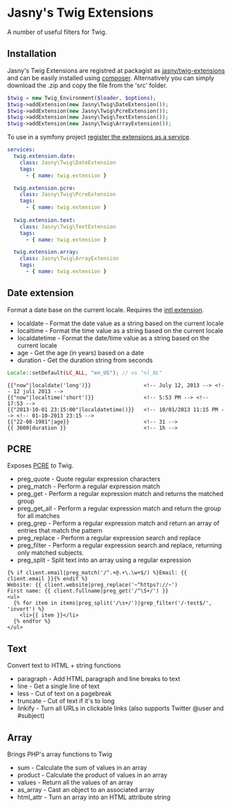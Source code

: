 Jasny's Twig Extensions
=======================

A number of useful filters for Twig.

## Installation ##

Jasny's Twig Extensions are registred at packagist as [jasny/twig-extensions](https://packagist.org/packages/jasny/twig-extensions)
and can be easily installed using [composer](http://getcomposer.org/). Alternatively you can simply download the .zip and copy
the file from the 'src' folder.

```php
$twig = new Twig_Environment($loader, $options);
$twig->addExtension(new Jasny\Twig\DateExtension());
$twig->addExtension(new Jasny\Twig\PcreExtension());
$twig->addExtension(new Jasny\Twig\TextExtension());
$twig->addExtension(new Jasny\Twig\ArrayExtension());
```

To use in a symfony project [register the extensions as a service](http://symfony.com/doc/current/cookbook/templating/twig_extension.html#register-an-extension-as-a-service).

```yaml
services:
  twig.extension.date:
    class: Jasny\Twig\DateExtension
    tags:
      - { name: twig.extension }

  twig.extension.pcre:
    class: Jasny\Twig\PcreExtension
    tags:
      - { name: twig.extension }
  
  twig.extension.text:
    class: Jasny\Twig\TextExtension
    tags:
      - { name: twig.extension }

  twig.extension.array:
    class: Jasny\Twig\ArrayExtension
    tags:
      - { name: twig.extension }
```


## Date extension ##

Format a date base on the current locale. Requires the [intl extension](http://www.php.net/intl).

* localdate     - Format the date value as a string based on the current locale
* localtime     - Format the time value as a string based on the current locale
* localdatetime - Format the date/time value as a string based on the current locale
* age           - Get the age (in years) based on a date
* duration      - Get the duration string from seconds

```php
Locale::setDefault(LC_ALL, "en_US"); // vs "nl_NL"
```

```
{{"now"|localdate('long')}}                 <!-- July 12, 2013 --> <!-- 12 juli 2013 -->
{{"now"|localtime('short')}}                <!-- 5:53 PM --> <!-- 17:53 -->
{{"2013-10-01 23:15:00"|localdatetime()}}   <!-- 10/01/2013 11:15 PM --> <!-- 01-10-2013 23:15 -->
{{"22-08-1981"|age}}                        <!-- 31 -->
{{ 3600|duration }}                         <!-- 1h -->
```


## PCRE ##

Exposes [PCRE](http://www.php.net/pcre) to Twig.

* preg_quote   - Quote regular expression characters
* preg_match   - Perform a regular expression match
* preg_get     - Perform a regular expression match and returns the matched group
* preg_get_all - Perform a regular expression match and return the group for all matches
* preg_grep    - Perform a regular expression match and return an array of entries that match the pattern
* preg_replace - Perform a regular expression search and replace
* preg_filter  - Perform a regular expression search and replace, returning only matched subjects.
* preg_split   - Split text into an array using a regular expression

```
{% if client.email|preg_match('/^.+@.+\.\w+$/) %}Email: {{ client.email }}{% endif %}
Website: {{ client.website|preg_replace('~^https?://~')
First name: {{ client.fullname|preg_get('/^\S+/') }}
<ul>
  {% for item in items|preg_split('/\s+/')|grep_filter('/-test$/', 'invert') %}
    <li>{{ item }}</li>
  {% endfor %}
</ul>
```


## Text ##

Convert text to HTML + string functions

* paragraph - Add HTML paragraph and line breaks to text
* line - Get a single line of text
* less - Cut of text on a pagebreak
* truncate - Cut of text if it's to long
* linkify - Turn all URLs in clickable links (also supports Twitter @user and #subject)


## Array ##

Brings PHP's array functions to Twig

* sum - Calculate the sum of values in an array
* product - Calculate the product of values in an array
* values - Return all the values of an array
* as_array - Cast an object to an associated array
* html_attr - Turn an array into an HTML attribute string
